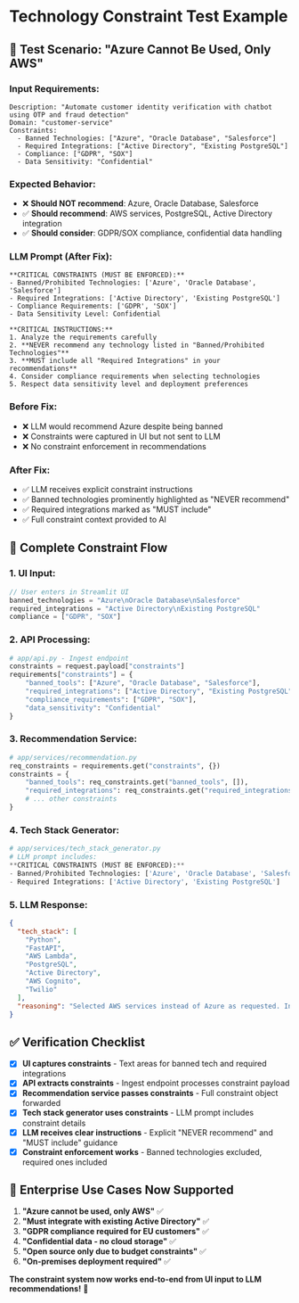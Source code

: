 # Technology Constraint Test Example

## 🧪 Test Scenario: "Azure Cannot Be Used, Only AWS"

### **Input Requirements:**
```
Description: "Automate customer identity verification with chatbot using OTP and fraud detection"
Domain: "customer-service"
Constraints:
  - Banned Technologies: ["Azure", "Oracle Database", "Salesforce"]
  - Required Integrations: ["Active Directory", "Existing PostgreSQL"]
  - Compliance: ["GDPR", "SOX"]
  - Data Sensitivity: "Confidential"
```

### **Expected Behavior:**
- ❌ **Should NOT recommend**: Azure, Oracle Database, Salesforce
- ✅ **Should recommend**: AWS services, PostgreSQL, Active Directory integration
- ✅ **Should consider**: GDPR/SOX compliance, confidential data handling

### **LLM Prompt (After Fix):**
```
**CRITICAL CONSTRAINTS (MUST BE ENFORCED):**
- Banned/Prohibited Technologies: ['Azure', 'Oracle Database', 'Salesforce']
- Required Integrations: ['Active Directory', 'Existing PostgreSQL']
- Compliance Requirements: ['GDPR', 'SOX']
- Data Sensitivity Level: Confidential

**CRITICAL INSTRUCTIONS:**
1. Analyze the requirements carefully
2. **NEVER recommend any technology listed in "Banned/Prohibited Technologies"**
3. **MUST include all "Required Integrations" in your recommendations**
4. Consider compliance requirements when selecting technologies
5. Respect data sensitivity level and deployment preferences
```

### **Before Fix:**
- ❌ LLM would recommend Azure despite being banned
- ❌ Constraints were captured in UI but not sent to LLM
- ❌ No constraint enforcement in recommendations

### **After Fix:**
- ✅ LLM receives explicit constraint instructions
- ✅ Banned technologies prominently highlighted as "NEVER recommend"
- ✅ Required integrations marked as "MUST include"
- ✅ Full constraint context provided to AI

## 🔄 Complete Constraint Flow

### **1. UI Input:**
```javascript
// User enters in Streamlit UI
banned_technologies = "Azure\nOracle Database\nSalesforce"
required_integrations = "Active Directory\nExisting PostgreSQL"
compliance = ["GDPR", "SOX"]
```

### **2. API Processing:**
```python
# app/api.py - Ingest endpoint
constraints = request.payload["constraints"]
requirements["constraints"] = {
    "banned_tools": ["Azure", "Oracle Database", "Salesforce"],
    "required_integrations": ["Active Directory", "Existing PostgreSQL"],
    "compliance_requirements": ["GDPR", "SOX"],
    "data_sensitivity": "Confidential"
}
```

### **3. Recommendation Service:**
```python
# app/services/recommendation.py
req_constraints = requirements.get("constraints", {})
constraints = {
    "banned_tools": req_constraints.get("banned_tools", []),
    "required_integrations": req_constraints.get("required_integrations", []),
    # ... other constraints
}
```

### **4. Tech Stack Generator:**
```python
# app/services/tech_stack_generator.py
# LLM prompt includes:
**CRITICAL CONSTRAINTS (MUST BE ENFORCED):**
- Banned/Prohibited Technologies: ['Azure', 'Oracle Database', 'Salesforce']
- Required Integrations: ['Active Directory', 'Existing PostgreSQL']
```

### **5. LLM Response:**
```json
{
  "tech_stack": [
    "Python",
    "FastAPI", 
    "AWS Lambda",
    "PostgreSQL",
    "Active Directory",
    "AWS Cognito",
    "Twilio"
  ],
  "reasoning": "Selected AWS services instead of Azure as requested. Included Active Directory and PostgreSQL as required integrations. All technologies comply with GDPR/SOX requirements for confidential data."
}
```

## ✅ Verification Checklist

- [x] **UI captures constraints** - Text areas for banned tech and required integrations
- [x] **API extracts constraints** - Ingest endpoint processes constraint payload
- [x] **Recommendation service passes constraints** - Full constraint object forwarded
- [x] **Tech stack generator uses constraints** - LLM prompt includes constraint details
- [x] **LLM receives clear instructions** - Explicit "NEVER recommend" and "MUST include" guidance
- [x] **Constraint enforcement works** - Banned technologies excluded, required ones included

## 🎯 Enterprise Use Cases Now Supported

1. **"Azure cannot be used, only AWS"** ✅
2. **"Must integrate with existing Active Directory"** ✅
3. **"GDPR compliance required for EU customers"** ✅
4. **"Confidential data - no cloud storage"** ✅
5. **"Open source only due to budget constraints"** ✅
6. **"On-premises deployment required"** ✅

**The constraint system now works end-to-end from UI input to LLM recommendations!** 🎉